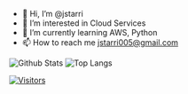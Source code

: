 - 👋 Hi, I’m @jstarri
- 👀 I’m interested in Cloud Services
- 🌱 I’m currently learning AWS, Python
- 📫 How to reach me jstarri005@gmail.com

![Github Stats](https://github-readme-stats.vercel.app/api?username=jstarri&count_private=true&show_icons=true&include_all_commits=true)
![Top Langs](https://github-readme-stats.vercel.app/api/top-langs/?username=jstarri&hide=TeX&layout=compact)


[![Visitors](https://api.visitorbadge.io/api/visitors?path=zaireali649%2Fjstarri&label=VISITORS&countColor=%23263759)](https://visitorbadge.io/status?path=zaireali649%2Fzaireali649)
